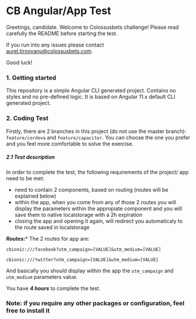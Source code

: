 # CB Angular/App Test

Greetings, candidate. Welcome to Colossusbets challenge! Please read carefully the README before starting the test.

If you run into any issues please contact aurel.tirnovanu@colossusbets.com.

Good luck!

### 1. Getting started

This repository is a simple Angular CLI generated project. Contains no styles and no pre-defined logic. It is based on Angular 11.x default CLI generated project.

### 2. Coding Test

Firstly, there are 2 branches in this project (do not use the master branch): `feature/cordova` and `feature/capacitor`. You can choose the one you prefer and you feel more comfortable to solve the exercise. 

##### 2.1 Test description

In order to complete the test, the following requirements of the project/ app need to be met:

- need to contain 2 components, based on routing (routes will be explained below)
- within the app, when you come from any of those 2 routes you will display the parameters within the appropiate component and you will save them to native localstorage with a 2h expiration
- closing the app and opening it again, will redirect you automaticaly to the route saved in localstorage

***Routes:****
The 2 routes for app are:

`cbionic:///facebook?utm_campaign=[VALUE]&utm_medium=[VALUE]`

`cbionic:///twitter?utm_campaign=[VALUE]&utm_medium=[VALUE]`

And basically you should display within the app the `utm_campaign` and `utm_medium` parameters value.


You have ***4 hours*** to complete the test.


### Note: if you require any other packages or configuration, feel free to install it
